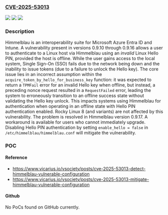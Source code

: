 ### [CVE-2025-53013](https://cve.mitre.org/cgi-bin/cvename.cgi?name=CVE-2025-53013)
![](https://img.shields.io/static/v1?label=Product&message=himmelblau&color=blue)
![](https://img.shields.io/static/v1?label=Version&message=%3E%3D%200.9.10%2C%20%3C%200.9.17%20&color=brightgreen)
![](https://img.shields.io/static/v1?label=Vulnerability&message=CWE-287%3A%20Improper%20Authentication&color=brightgreen)

### Description

Himmelblau is an interoperability suite for Microsoft Azure Entra ID and Intune. A vulnerability present in versions 0.9.10 through 0.9.16 allows a user to authenticate to a Linux host via Himmelblau using an *invalid* Linux Hello PIN, provided the host is offline. While the user gains access to the local system, Single Sign-On (SSO) fails due to the network being down and the inability to issue tokens (due to a failure to unlock the Hello key). The core issue lies in an incorrect assumption within the `acquire_token_by_hello_for_business_key` function: it was expected to return a `TPMFail` error for an invalid Hello key when offline, but instead, a preceding nonce request resulted in a `RequestFailed` error, leading the system to erroneously transition to an offline success state without validating the Hello key unlock. This impacts systems using Himmelblau for authentication when operating in an offline state with Hello PIN authentication enabled. Rocky Linux 8 (and variants) are not affected by this vulnerability. The problem is resolved in Himmelblau version 0.9.17. A workaround is available for users who cannot immediately upgrade. Disabling Hello PIN authentication by setting `enable_hello = false` in `/etc/himmelblau/himmelblau.conf` will mitigate the vulnerability.

### POC

#### Reference
- https://www.vicarius.io/vsociety/posts/cve-2025-53013-detect-himmelblau-vulnerable-configuration
- https://www.vicarius.io/vsociety/posts/cve-2025-53013-mitigate-himmelblau-vulnerable-configuration

#### Github
No PoCs found on GitHub currently.


